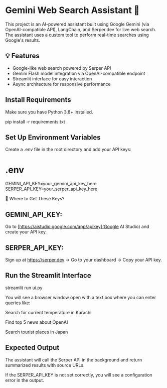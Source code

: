 # Gemini Web Search Assistant 🔎

This project is an AI-powered assistant built using Google Gemini (via OpenAI-compatible API), LangChain, and Serper.dev for live web search. The assistant uses a custom tool to perform real-time searches using Google's results.

## 💡 Features

- Google-like web search powered by Serper API
- Gemini Flash model integration via OpenAI-compatible endpoint
- Streamlit interface for easy interaction
- Async architecture for responsive performance

## Install Requirements
Make sure you have Python 3.8+ installed.

pip install -r requirements.txt

## Set Up Environment Variables
Create a .env file in the root directory and add your API keys:

# .env
GEMINI_API_KEY=your_gemini_api_key_here
SERPER_API_KEY=your_serper_api_key_here

📌 Where to Get These Keys?
## GEMINI_API_KEY:
Go to [https://aistudio.google.com/app/apikey](Google AI Studio) and create your API key.

## SERPER_API_KEY:
Sign up at https://serper.dev → Go to your dashboard → Copy your API key.


## Run the Streamlit Interface
streamlit run ui.py

You will see a browser window open with a text box where you can enter queries like:

Search for current temperature in Karachi

Find top 5 news about OpenAI

Search tourist places in Japan

## Expected Output
The assistant will call the Serper API in the background and return summarized results with source URLs.

If the SERPER_API_KEY is not set correctly, you will see a configuration error in the output.
